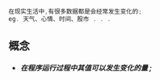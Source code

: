 ```java
在现实生活中,有很多数据都是会经常发生变化的;
eg. 天气、心情、时间、股市 . . .
```

## 概念

* ##### 在程序运行过程中其值可以发生变化的量 ;

```java

```



